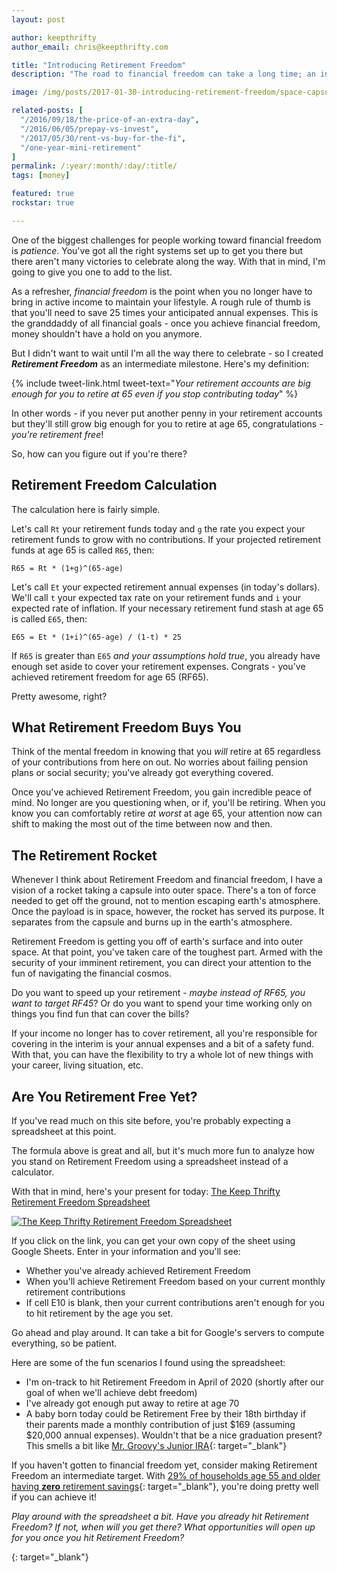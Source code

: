 ```yaml
---
layout: post

author: keepthrifty
author_email: chris@keepthrifty.com

title: "Introducing Retirement Freedom"
description: "The road to financial freedom can take a long time; an intermediate step to celebrate is Retirement Freedom - never heard of it? That's because I made it up"

image: /img/posts/2017-01-30-introducing-retirement-freedom/space-capsule.jpg

related-posts: [
  "/2016/09/18/the-price-of-an-extra-day",
  "/2016/06/05/prepay-vs-invest",
  "/2017/05/30/rent-vs-buy-for-the-fi",
  "/one-year-mini-retirement"
]
permalink: /:year/:month/:day/:title/
tags: [money]

featured: true
rockstar: true

---
```


One of the biggest challenges for people working toward financial freedom is _patience_. You've got all the right systems set up to get you there but there aren't many victories to celebrate along the way. With that in mind, I'm going to give you one to add to the list.

As a refresher, _financial freedom_ is the point when you no longer have to bring in active income to maintain your lifestyle. A rough rule of thumb is that you'll need to save 25 times your anticipated annual expenses. This is the granddaddy of all financial goals - once you achieve financial freedom, money shouldn't have a hold on you anymore.

But I didn't want to wait until I'm all the way there to celebrate - so I created ___Retirement Freedom___ as an intermediate milestone. Here's my definition:

{% include tweet-link.html tweet-text="_Your retirement accounts are big enough for you to retire at 65 even if you stop contributing today_" %}

In other words - if you never put another penny in your retirement accounts but they'll still grow big enough for you to retire at age 65, congratulations - _you're retirement free_!

So, how can you figure out if you're there?

## Retirement Freedom Calculation

The calculation here is fairly simple.

Let's call `Rt` your retirement funds today and `g` the rate you expect your retirement funds to grow with no contributions. If your projected retirement funds at age 65 is called `R65`, then:

    R65 = Rt * (1+g)^(65-age)

Let's call `Et` your expected retirement annual expenses (in today's dollars). We'll call `t` your expected tax rate on your retirement funds and `i` your expected rate of inflation. If your necessary retirement fund stash at age 65 is called `E65`, then:

    E65 = Et * (1+i)^(65-age) / (1-t) * 25

If `R65` is greater than `E65` _and your assumptions hold true_, you already have enough set aside to cover your retirement expenses. Congrats - you've achieved retirement freedom for age 65 (RF65).

Pretty awesome, right?

## What Retirement Freedom Buys You

Think of the mental freedom in knowing that you _will_ retire at 65 regardless of your contributions from here on out. No worries about failing pension plans or social security; you've already got everything covered.

Once you've achieved Retirement Freedom, you gain incredible peace of mind. No longer are you questioning when, or if, you'll be retiring. When you know you can comfortably retire _at worst_ at age 65, your attention now can shift to making the most out of the time between now and then.

## The Retirement Rocket

Whenever I think about Retirement Freedom and financial freedom, I have a vision of a rocket taking a capsule into outer space. There's a ton of force needed to get off the ground, not to mention escaping earth's atmosphere. Once the payload is in space, however, the rocket has served its purpose. It separates from the capsule and burns up in the earth's atmosphere.

Retirement Freedom is getting you off of earth's surface and into outer space. At that point, you've taken care of the toughest part. Armed with the security of your imminent retirement, you can direct your attention to the fun of navigating the financial cosmos.

Do you want to speed up your retirement - _maybe instead of RF65, you want to target RF45_? Or do you want to spend your time working only on things you find fun that can cover the bills?

If your income no longer has to cover retirement, all you're responsible for covering in the interim is your annual expenses and a bit of a safety fund. With that, you can have the flexibility to try a whole lot of new things with your career, living situation, etc.

## Are You Retirement Free Yet?

If you've read much on this site before, you're probably expecting a spreadsheet at this point.

The formula above is great and all, but it's much more fun to analyze how you stand on Retirement Freedom using a spreadsheet instead of a calculator.

With that in mind, here's your present for today: [The Keep Thrifty Retirement Freedom Spreadsheet][spreadsheet]

[![The Keep Thrifty Retirement Freedom Spreadsheet]({{site.url}}/img/posts/2017-01-30-introducing-retirement-freedom/retirement-freedom-spreadsheet.jpg)][spreadsheet]

If you click on the link, you can get your own copy of the sheet using Google Sheets. Enter in your information and you'll see:

- Whether you've already achieved Retirement Freedom
- When you'll achieve Retirement Freedom based on your current monthly retirement contributions
- If cell E10 is blank, then your current contributions aren't enough for you to hit retirement by the age you set.

Go ahead and play around. It can take a bit for Google's servers to compute everything, so be patient.

Here are some of the fun scenarios I found using the spreadsheet:

- I'm on-track to hit Retirement Freedom in April of 2020 (shortly after our goal of when we'll achieve debt freedom)
- I've already got enough put away to retire at age 70
- A baby born today could be Retirement Free by their 18th birthday if their parents made a monthly contribution of just $169 (assuming $20,000 annual expenses). Wouldn't that be a nice graduation present? This smells a bit like [Mr. Groovy's Junior IRA](http://freedomisgroovy.com/junior-ira-nutshell/){: target="_blank"}

If you haven't gotten to financial freedom yet, consider making Retirement Freedom an intermediate target. With [29% of households age 55 and older having __zero__ retirement savings](http://www.gao.gov/products/GAO-15-419){: target="_blank"}, you're doing pretty well if you can achieve it!

_Play around with the spreadsheet a bit. Have you already hit Retirement Freedom? If not, when will you get there? What opportunities will open up for you once you hit Retirement Freedom?_

[spreadsheet]: https://docs.google.com/spreadsheets/d/17jDUnWwUz9rJyMUIv3W2QdP2J9MWMSsdL2AjuaZv3D0/copy?usp=sharing
{: target="_blank"}
